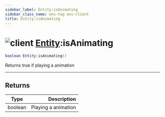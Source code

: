 ```yaml
---
sidebar_label: Entity:isAnimating
sidebar_class_name: env-tag env-client
title: Entity:isAnimating
---
```


# <img src='/img/wiki/client.png' alt='client' data-tag='env-tag' /> [Entity](../entity/README.md):isAnimating

```lua
boolean Entity:isAnimating()
```

Returns true if playing a animation<br/>

-----------------
## Returns

| Type   | Description |
| ------ | ----------: |
| boolean | Playing a animation |
